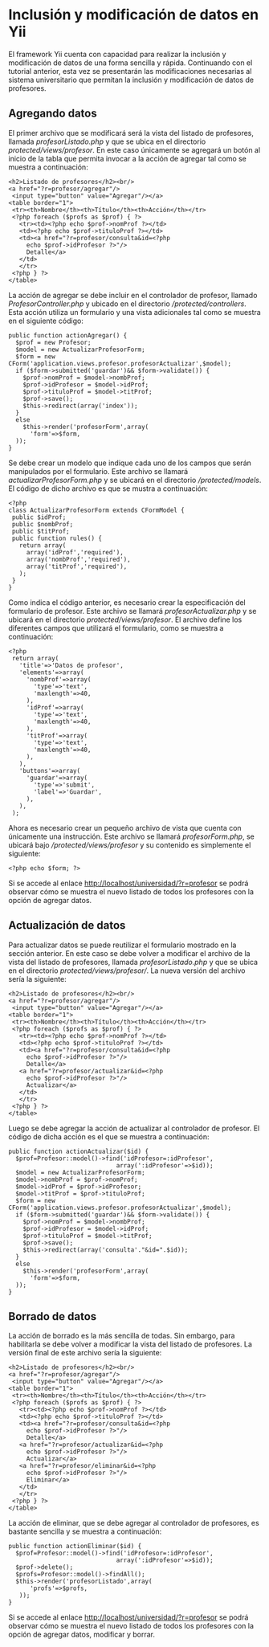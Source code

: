 Inclusión y modificación de datos en Yii
========================================

El framework Yii cuenta con capacidad para realizar la inclusión y modificación de datos de una forma sencilla y rápida. Continuando con el tutorial anterior, esta vez se presentarán las modificaciones necesarias al sistema universitario que permitan la inclusión y modificación de datos de profesores.

Agregando datos
---------------

El primer archivo que se modificará será la vista del listado de profesores, llamada *profesorListado.php* y que se ubica en el directorio *protected/views/profesor*. En este caso únicamente se agregará un botón al inicio de la tabla que permita invocar a la acción de agregar tal como se muestra a continuación:

    <h2>Listado de profesores</h2><br/>
    <a href="?r=profesor/agregar"/>
     <input type="button" value="Agregar"/></a>
    <table border="1">
     <tr><th>Nombre</th><th>Título</th><th>Acción</th></tr>
     <?php foreach ($profs as $prof) { ?>
       <tr><td><?php echo $prof->nomProf ?></td>
       <td><?php echo $prof->tituloProf ?></td>
       <td><a href="?r=profesor/consulta&id=<?php
         echo $prof->idProfesor ?>"/>
         Detalle</a>
       </td>
       </tr>
     <?php } ?>
    </table>

La acción de agregar se debe incluir en el controlador de profesor, llamado *ProfesorController.php* y ubicado en el directorio */protected/controllers*. Esta acción utiliza un formulario y una vista adicionales tal como se muestra en el siguiente código:

    public function actionAgregar() {
      $prof = new Profesor;
      $model = new ActualizarProfesorForm;
      $form = new CForm('application.views.profesor.profesorActualizar',$model);
      if ($form->submitted('guardar')&& $form->validate()) {
        $prof->nomProf = $model->nombProf;
        $prof->idProfesor = $model->idProf;
        $prof->tituloProf = $model->titProf;
        $prof->save();
        $this->redirect(array('index'));
      }
      else
        $this->render('profesorForm',array(
          'form'=>$form,
      ));
    }

Se debe crear un modelo que indique cada uno de los campos que serán manipulados por el formulario. Este archivo se llamará *actualizarProfesorForm.php* y se ubicará en el directorio */protected/models*. El código de dicho archivo es que se mustra a continuación:

    <?php
    class ActualizarProfesorForm extends CFormModel {
     public $idProf;
     public $nombProf;
     public $titProf;
     public function rules() {
       return array(
         array('idProf','required'),
         array('nombProf','required'),
         array('titProf','required'),
       );
     }
    }

Como indica el código anterior, es necesario crear la especificación del formulario de profesor. Este archivo se llamará *profesorActualizar.php* y se ubicará en el directorio *protected/views/profesor*. El archivo define los diferentes campos que utilizará el formulario, como se muestra a continuación:

    <?php
     return array(
       'title'=>'Datos de profesor',
       'elements'=>array(
         'nombProf'=>array(
           'type'=>'text',
           'maxlength'=>40,
         ),
         'idProf'=>array(
           'type'=>'text',
           'maxlength'=>40,
         ),
         'titProf'=>array(
           'type'=>'text',
           'maxlength'=>40,
         ),
       ),
       'buttons'=>array(
         'guardar'=>array(
           'type'=>'submit',
           'label'=>'Guardar',
         ),
       ),
     );

Ahora es necesario crear un pequeño archivo de vista que cuenta con únicamente una instrucción. Este archivo se llamará *profesorForm.php*, se ubicará bajo */protected/views/profesor* y su contenido es simplemente el siguiente:

    <?php echo $form; ?>

Si se accede al enlace [http://localhost/universidad/?r=profesor](http://localhost/universidad/?r=profesor) se podrá observar cómo se muestra el nuevo listado de todos los profesores con la opción de agregar datos.

Actualización de datos
----------------------

Para actualizar datos se puede reutilizar el formulario mostrado en la sección anterior. En este caso se debe volver a modificar el archivo de la vista del listado de profesores, llamada *profesorListado.php* y que se ubica en el directorio *protected/views/profesor/*. La nueva versión del archivo sería la siguiente:

    <h2>Listado de profesores</h2><br/>
    <a href="?r=profesor/agregar"/>
     <input type="button" value="Agregar"/></a>
    <table border="1">
     <tr><th>Nombre</th><th>Título</th><th>Acción</th></tr>
     <?php foreach ($profs as $prof) { ?>
       <tr><td><?php echo $prof->nomProf ?></td>
       <td><?php echo $prof->tituloProf ?></td>
       <td><a href="?r=profesor/consulta&id=<?php
         echo $prof->idProfesor ?>"/>
         Detalle</a>
       <a href="?r=profesor/actualizar&id=<?php
         echo $prof->idProfesor ?>"/>
         Actualizar</a>
       </td>
       </tr>
     <?php } ?>
    </table>

Luego se debe agregar la acción de actualizar al controlador de profesor. El código de dicha acción es el que se muestra a continuación:

    public function actionActualizar($id) {
      $prof=Profesor::model()->find('idProfesor=:idProfesor', 
                                  array(':idProfesor'=>$id));
      $model = new ActualizarProfesorForm;
      $model->nombProf = $prof->nomProf;
      $model->idProf = $prof->idProfesor;
      $model->titProf = $prof->tituloProf;
      $form = new CForm('application.views.profesor.profesorActualizar',$model);
      if ($form->submitted('guardar')&& $form->validate()) {
        $prof->nomProf = $model->nombProf;
        $prof->idProfesor = $model->idProf;
        $prof->tituloProf = $model->titProf;
        $prof->save();
        $this->redirect(array('consulta'."&id=".$id));
      }
      else
        $this->render('profesorForm',array(
          'form'=>$form,
      ));
    }

Borrado de datos
----------------

La acción de borrado es la más sencilla de todas. Sin embargo, para habilitarla se debe volver a modificar la vista del listado de profesores. La versión final de este archivo sería la siguiente:

    <h2>Listado de profesores</h2><br/>
    <a href="?r=profesor/agregar"/>
     <input type="button" value="Agregar"/></a>
    <table border="1">
     <tr><th>Nombre</th><th>Título</th><th>Acción</th></tr>
     <?php foreach ($profs as $prof) { ?>
       <tr><td><?php echo $prof->nomProf ?></td>
       <td><?php echo $prof->tituloProf ?></td>
       <td><a href="?r=profesor/consulta&id=<?php
         echo $prof->idProfesor ?>"/>
         Detalle</a>
       <a href="?r=profesor/actualizar&id=<?php
         echo $prof->idProfesor ?>"/>
         Actualizar</a>
       <a href="?r=profesor/eliminar&id=<?php
         echo $prof->idProfesor ?>"/>
         Eliminar</a>
       </td>
       </tr>
     <?php } ?>
    </table>

La acción de eliminar, que se debe agregar al controlador de profesores, es bastante sencilla y se muestra a continuación:

    public function actionEliminar($id) {
      $prof=Profesor::model()->find('idProfesor=:idProfesor', 
                                  array(':idProfesor'=>$id));
      $prof->delete();
      $profs=Profesor::model()->findAll();
      $this->render('profesorListado',array(
          'profs'=>$profs,
       ));
    }

Si se accede al enlace [http://localhost/universidad/?r=profesor](http://localhost/universidad/?r=profesor) se podrá observar cómo se muestra el nuevo listado de todos los profesores con la opción de agregar datos, modificar y borrar.
